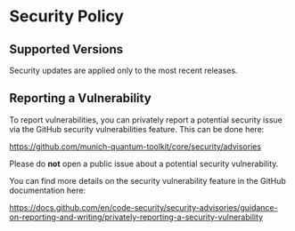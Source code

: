# Security Policy

## Supported Versions

Security updates are applied only to the most recent releases.

## Reporting a Vulnerability

To report vulnerabilities, you can privately report a potential security issue
via the GitHub security vulnerabilities feature. This can be done here:

https://github.com/munich-quantum-toolkit/core/security/advisories

Please do **not** open a public issue about a potential security vulnerability.

You can find more details on the security vulnerability feature in the GitHub
documentation here:

https://docs.github.com/en/code-security/security-advisories/guidance-on-reporting-and-writing/privately-reporting-a-security-vulnerability
